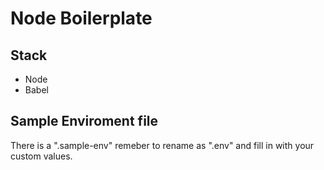# Node Boilerplate

## Stack

- Node
- Babel

## Sample Enviroment file
There is a ".sample-env" remeber to rename as ".env" and fill in
with your custom values.
